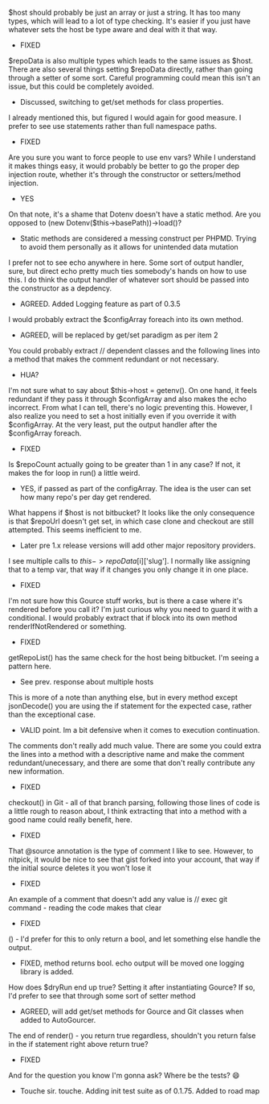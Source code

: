 $host should probably be just an array or just a string. It has too many types, which will lead to a lot of type checking. It's easier if you just have whatever sets the host be type aware and deal with it that way.

 - FIXED

$repoData is also multiple types which leads to the same issues as $host. There are also several things setting $repoData directly, rather than going through a setter of some sort. Careful programming could mean this isn't an issue, but this could be completely avoided.

 - Discussed, switching to get/set methods for class properties.

I already mentioned this, but figured I would again for good measure. I prefer to see use statements rather than full namespace paths.

 - FIXED

Are you sure you want to force people to use env vars? While I understand it makes things easy, it would probably be better to go the proper dep injection route, whether it's through the constructor or setters/method injection.

 - YES

On that note, it's a shame that Dotenv doesn't have a static method. Are you opposed to (new Dotenv($this->basePath))->load()?

 - Static methods are considered a messing construct per PHPMD. Trying to avoid them personally as it allows for unintended data mutation

I prefer not to see echo anywhere in here. Some sort of output handler, sure, but direct echo pretty much ties somebody's hands on how to use this. I do think the output handler of whatever sort should be passed into the constructor as a depdency.

 - AGREED. Added Logging feature as part of 0.3.5

I would probably extract the $configArray foreach into its own method.

 - AGREED, will be replaced by get/set paradigm as per item 2

You could probably extract // dependent classes and the following lines into a method that makes the comment redundant or not necessary.

 - HUA?

I'm not sure what to say about $this->host = getenv(). On one hand, it feels redundant if they pass it through $configArray and also makes the echo incorrect. From what I can tell, there's no logic preventing this. However, I also realize you need to set a host initially even if you override it with $configArray. At the very least, put the output handler after the $configArray foreach.

 - FIXED

Is $repoCount actually going to be greater than 1 in any case? If not, it makes the for loop in run() a little weird.

 - YES, if passed as part of the configArray. The idea is the user can set how many repo's per day get rendered.

What happens if $host is not bitbucket? It looks like the only consequence is that $repoUrl doesn't get set, in which case clone and checkout are still attempted. This seems inefficient to me.

 - Later pre 1.x release versions will add other major repository providers.

I see multiple calls to $this->repoData[$i]['slug']. I normally like assigning that to a temp var, that way if it changes you only change it in one place.

 - FIXED

I'm not sure how this Gource stuff works, but is there a case where it's rendered before you call it? I'm just curious why you need to guard it with a conditional. I would probably extract that if block into its own method renderIfNotRendered or something.

 - FIXED

getRepoList() has the same check for the host being bitbucket. I'm seeing a pattern here.

 - See prev. response about multiple hosts

This is more of a note than anything else, but in every method except jsonDecode() you are using the if statement for the expected case, rather than the exceptional case.

 - VALID point. Im a bit defensive when it comes to execution continuation.

The comments don't really add much value. There are some you could extra the lines into a method with a descriptive name and make the comment redundant/unecessary, and there are some that don't really contribute any new information.

 - FIXED

checkout() in Git - all of that branch parsing, following those lines of code is a little rough to reason about, I think extracting that into a method with a good name could really benefit, here.

 - FIXED

That @source annotation is the type of comment I like to see. However, to nitpick, it would be nice to see that gist forked into your account, that way if the initial source deletes it you won't lose it

 - FIXED

An example of a comment that doesn't add any value is // exec git command - reading the code makes that clear

 - FIXED

() - I'd prefer for this to only return a bool, and let something else handle the output.

 - FIXED, method returns bool. echo output will be moved one logging library is added.

How does $dryRun end up true? Setting it after instantiating Gource? If so, I'd prefer to see that through some sort of setter method

 - AGREED, will add get/set methods for Gource and Git classes when added to AutoGourcer.

The end of render() - you return true regardless, shouldn't you return false in the if statement right above return true?

 - FIXED

And for the question you know I'm gonna ask? Where be the tests? 😄

 - Touche sir. touche. Adding init test suite as of 0.1.75. Added to road map
 